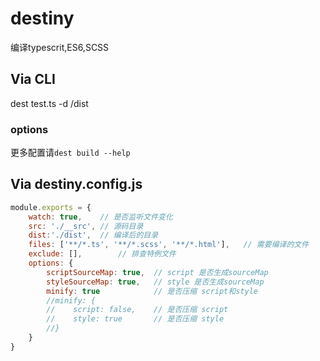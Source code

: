 # destiny

编译typescrit,ES6,SCSS

## Via CLI

dest test.ts -d /dist

### options

更多配置请`dest build --help`


## Via destiny.config.js

```javascript
module.exports = {
    watch: true,    // 是否监听文件变化
    src: './__src', // 源码目录
    dist:'./dist',  // 编译后的目录
    files: ['**/*.ts', '**/*.scss', '**/*.html'],   // 需要编译的文件
    exclude: [],        // 排查特例文件
    options: {
        scriptSourceMap: true,  // script 是否生成sourceMap
        styleSourceMap: true,   // style 是否生成sourceMap
        minify: true            // 是否压缩 script和style
        //minify: {
        //    script: false,    // 是否压缩 script
        //    style: true       // 是否压缩 style
        //}
    }
}
```
